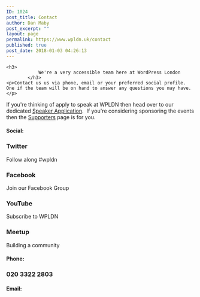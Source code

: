 ```yaml
---
ID: 1024
post_title: Contact
author: Dan Maby
post_excerpt: ""
layout: page
permalink: https://www.wpldn.uk/contact
published: true
post_date: 2018-01-03 04:26:13
---
```


	<h3>
				We're a very accessible team here at WordPress London
			</h3>
	<p>Contact us us via phone, email or your preferred social profile.  One if the team will be on hand to answer any questions you may have.</p>
<p>If you're thinking of apply to speak at WPLDN then head over to our dedicated <a href="https://www.wpldn.uk/speak">Speaker Application</a>.  If you're considering sponsoring the events then the <a href="https://www.wpldn.uk/support">Supporters</a> page is for you.</p>
	<h4>
				Social:
			</h4>
	<a href="https://twitter.com/wpldn" target="_self" ></a>
		<h3>Twitter</h3>			
				<p>Follow along #wpldn</p>
	<a href="https://www.facebook.com/groups/wpldn" target="_self" ></a>
		<h3>Facebook</h3>			
				<p>Join our Facebook Group</p>
	<a href="https://www.youtube.com/user/WordPressLondon" target="_self" ></a>
		<h3>YouTube</h3>			
				<p>Subscribe to WPLDN</p>
	<a href="https://www.meetup.com/pro/wp-up/" target="_self" ></a>
		<h3>Meetup</h3>			
				<p>Building a community</p>
	<h4>
				Phone:
			</h4>
	<a href="tel:+442033222803" target="_self" ></a>
		<h3>020 3322 2803</h3>			
	<h4>
				Email:
			</h4>